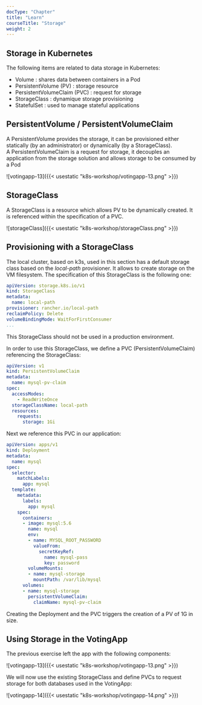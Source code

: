 ```yaml
---
docType: "Chapter"
title: "Learn"
courseTitle: "Storage"
weight: 2
---
```


## Storage in Kubernetes

The following items are related to data storage in Kubernetes:

- Volume : shares data between containers in a Pod
- PersistentVolume (PV) : storage resource
- PersistentVolumeClaim (PVC) : request for storage
- StorageClass : dynamique storage provisioning
- StatefulSet : used to manage stateful applications

## PersistentVolume / PersistentVolumeClaim

A PersistentVolume provides the storage, it can be provisioned either statically (by an administrator) or dynamically (by a StorageClass).  
A PersistentVolumeClaim is a request for storage, it decouples an application from the storage solution and allows storage to be consumed by a Pod

![votingapp-13]({{< usestatic "k8s-workshop/votingapp-13.png" >}})

## StorageClass

A StorageClass is a resource which allows PV to be dynamically created. It is referenced within the specification of a PVC.

![storageClass]({{< usestatic "k8s-workshop/storageClass.png" >}})

## Provisioning with a StorageClass

The local cluster, based on k3s, used in this section has a default storage class based on the *local-path* provisioner. It allows to create storage on the VM filesystem. The specification of this StorageClass is the following one:

``` yaml
apiVersion: storage.k8s.io/v1
kind: StorageClass
metadata:
  name: local-path
provisioner: rancher.io/local-path
reclaimPolicy: Delete
volumeBindingMode: WaitForFirstConsumer
...
```


This StorageClass should not be used in a production environment.


In order to use this StorageClass, we define a PVC (PersistentVolumeClaim) referencing the StorageClass:

``` yaml
apiVersion: v1
kind: PersistentVolumeClaim
metadata:
  name: mysql-pv-claim
spec:
  accessModes:
    - ReadWriteOnce
  storageClassName: local-path
  resources:
    requests:
      storage: 1Gi
```

Next we reference this PVC in our application:

``` yaml
apiVersion: apps/v1
kind: Deployment
metadata:
  name: mysql
spec:
  selector:
    matchLabels:
      app: mysql
  template:
    metadata:
      labels:
        app: mysql
    spec:
      containers:
      - image: mysql:5.6
        name: mysql
        env:
        - name: MYSQL_ROOT_PASSWORD
          valueFrom:
            secretKeyRef:
              name: mysql-pass
              key: password
        volumeMounts:
        - name: mysql-storage
          mountPath: /var/lib/mysql
      volumes:
      - name: mysql-storage
        persistentVolumeClaim:
          claimName: mysql-pv-claim
```

Creating the Deployment and the PVC triggers the creation of a PV of 1G in size.

## Using Storage in the VotingApp

The previous exercise left the app with the following components:

![votingapp-13]({{< usestatic "k8s-workshop/votingapp-13.png" >}})

We will now use the existing StorageClass and define PVCs to request storage for both databases used in the VotingApp:

![votingapp-14]({{< usestatic "k8s-workshop/votingapp-14.png" >}})

